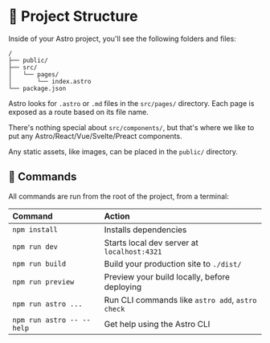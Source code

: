 # 🚀 Project Structure

Inside of your Astro project, you'll see the following folders and files:

```text
/
├── public/
├── src/
│   └── pages/
│       └── index.astro
└── package.json
```

Astro looks for `.astro` or `.md` files in the `src/pages/` directory. Each page is exposed as a route based on its file name.

There's nothing special about `src/components/`, but that's where we like to put any Astro/React/Vue/Svelte/Preact components.

Any static assets, like images, can be placed in the `public/` directory.

## 🧞 Commands

All commands are run from the root of the project, from a terminal:

| Command                     | Action                                               |
| :-------------------------- | :--------------------------------------------------- |
| `npm install`             | Installs dependencies                                |
| `npm run dev`             | Starts local dev server at `localhost:4321`        |
| `npm run build`           | Build your production site to `./dist/`            |
| `npm run preview`         | Preview your build locally, before deploying         |
| `npm run astro ...`       | Run CLI commands like `astro add`, `astro check` |
| `npm run astro -- --help` | Get help using the Astro CLI                         |
